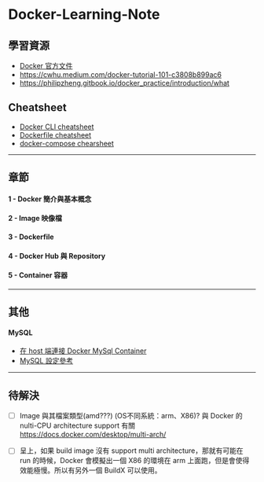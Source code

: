 # Docker-Learning-Note

## 學習資源
* [Docker 官方文件](https://docs.docker.com/engine/reference/run/)
* https://cwhu.medium.com/docker-tutorial-101-c3808b899ac6
* https://philipzheng.gitbook.io/docker_practice/introduction/what

## Cheatsheet
* [Docker CLI cheatsheet](https://devhints.io/docker)
* [Dockerfile cheatsheet](https://devhints.io/dockerfile)
* [docker-compose chearsheet](https://devhints.io/docker-compose)

---

## 章節
#### 1 - Docker 簡介與基本概念

#### 2 - Image 映像檔

#### 3 - Dockerfile 

#### 4 - Docker Hub 與 Repository

#### 5 - Container 容器

---

## 其他
#### MySQL
* [在 host 端連接 Docker MySql Container](http://abrazotech.blogspot.com/2018/10/hostdocker-mysql-container.html)
* [MySQL 設定參考](https://myapollo.com.tw/zh-tw/docker-mysql/)

---
## 待解決 
- [ ] Image 與其檔案類型(amd???) (OS不同系統：arm、X86)? 
與 Docker 的 nulti-CPU architecture support 有關 
https://docs.docker.com/desktop/multi-arch/

- [ ] 呈上，如果 build image 沒有 support multi architecture，那就有可能在 run 的時候，Docker 會模擬出一個 X86 的環境在 arm 上面跑，但是會使得效能極慢。所以有另外一個 BuildX 可以使用。
